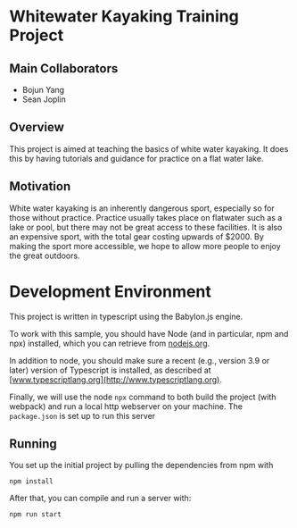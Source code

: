 # Whitewater Kayaking Training Project

## Main Collaborators

* Bojun Yang
* Sean Joplin


## Overview 
This project is aimed at teaching the basics of white water kayaking. It does this by having tutorials and guidance for practice on a flat water lake.

## Motivation
White water kayaking is an inherently dangerous sport, especially so for those without practice. Practice usually takes place on flatwater such as a lake or pool, but there may not be great access to these facilities. It is also an expensive sport, with the total gear costing upwards of $2000. By making the sport more accessible, we hope to allow more people to enjoy the great outdoors.
 
# Development Environment

This project is written in typescript using the Babylon.js engine.

To work with this sample, you should have Node (and in particular, npm and npx) installed, which you can retrieve from [nodejs.org](http://nodejs.org).   

In addition to node, you should make sure a recent (e.g., version 3.9 or later) version of Typescript is installed, as described at [www.typescriptlang.org](http://www.typescriptlang.org).

Finally, we will use the node `npx` command to both build the project (with webpack) and run a local http webserver on your machine.  The ```package.json``` is set up to run this server 

## Running 

You set up the initial project by pulling the dependencies from npm with 
```
npm install
```

After that, you can compile and run a server with:
```
npm run start
```